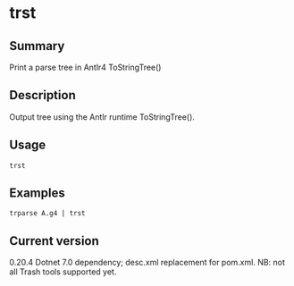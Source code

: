 # trst

## Summary

Print a parse tree in Antlr4 ToStringTree()

## Description

Output tree using the Antlr runtime ToStringTree().

## Usage

    trst

## Examples

    trparse A.g4 | trst

## Current version

0.20.4 Dotnet 7.0 dependency; desc.xml replacement for pom.xml. NB: not all Trash tools supported yet.
